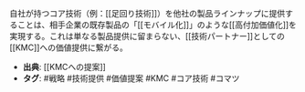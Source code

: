 自社が持つコア技術（例：[[足回り技術]]）を他社の製品ラインナップに提供することは、相手企業の既存製品の「[[モバイル化]]」のような[[高付加価値化]]を実現する。これは単なる製品提供に留まらない、[[技術パートナー]]としての[[KMC]]への価値提供に繋がる。

- **出典**: [[KMCへの提案]]
- **タグ**: #戦略 #技術提供 #価値提案 #KMC #コア技術 #コマツ
